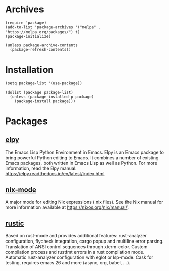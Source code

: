 # Archives
```
(require 'package)
(add-to-list 'package-archives '("melpa" . "https://melpa.org/packages/") t)
(package-initialize)

(unless package-archive-contents
  (package-refresh-contents))
```

# Installation
```
(setq package-list '(use-package))

(dolist (package package-list)
  (unless (package-installed-p package)
    (package-install package)))
```

# Packages


## [elpy](https://github.com/jorgenschaefer/elpy/)
The Emacs Lisp Python Environment in Emacs. Elpy is an Emacs package to bring powerful Python editing to Emacs. It combines a number of existing Emacs packages, both written in Emacs Lisp as well as Python. For more information, read the Elpy manual: https://elpy.readthedocs.io/en/latest/index.html


## [nix-mode](https://github.com/NixOS/nix-mode)
A major mode for editing Nix expressions (.nix files).  See the Nix manual
for more information available at https://nixos.org/nix/manual/.

## [rustic](https://github.com/brotzeit/rustic)
Based on rust-mode and provides additional features: rust-analyzer configuration, flycheck integration, cargo popup and multiline error parsing. Translation of ANSI control sequences through xterm-color. Custom compilation process and rustfmt errors in a rust compilation mode. Automatic rust-analyzer configuration with eglot or lsp-mode. Cask for testing, requires emacs 26 and more (async, org, babel, ...).


